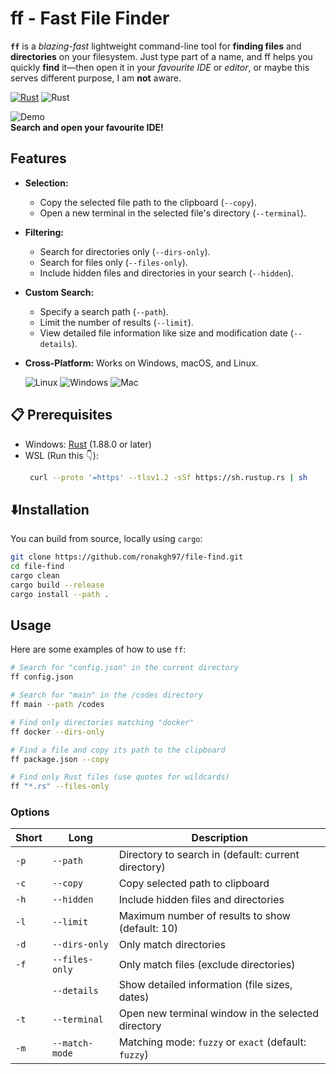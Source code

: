 # ff - Fast File Finder

**`ff`** is a *blazing-fast* lightweight command-line tool for **finding files** and **directories** on your filesystem.
Just type part of a name, and ff helps you quickly **find** it—then open it in your *favourite IDE* or *editor*,
or maybe this serves different purpose, I am **not** aware.

[![Rust](https://img.shields.io/badge/rust-000000?style=for-the-badge&logo=rust&logoColor=white)](https://rust-lang.org/)
![Rust](https://img.shields.io/badge/rust-1.80+-orange.svg)


![Demo](demo-gif.gif)  
**Search and open your favourite IDE!**

## Features

*   **Selection:**
    *   Copy the selected file path to the clipboard (`--copy`).
    *   Open a new terminal in the selected file's directory (`--terminal`).
*   **Filtering:**
    *   Search for directories only (`--dirs-only`).
    *   Search for files only (`--files-only`).
    *   Include hidden files and directories in your search (`--hidden`).
*   **Custom Search:**
    *   Specify a search path (`--path`).
    *   Limit the number of results (`--limit`).
    *   View detailed file information like size and modification date (`--details`).
*   **Cross-Platform:** Works on Windows, macOS, and Linux.

    ![Linux](https://img.shields.io/badge/Linux-Yes-blue?logo=linux)  ![Windows](https://img.shields.io/badge/Windows-Yes-blue?logo=windows)  ![Mac](https://img.shields.io/badge/macOS-Yes-blue?logo=apple)   


## 📋 Prerequisites
- Windows: [Rust](https://rustup.rs/) (1.88.0 or later)
- WSL (Run this 👇):
    ```bash 
     curl --proto '=https' --tlsv1.2 -sSf https://sh.rustup.rs | sh
    ```


## ⬇️Installation

You can build from source, locally using `cargo`:

```bash
git clone https://github.com/ronakgh97/file-find.git
cd file-find
cargo clean
cargo build --release
cargo install --path .
```

## Usage

Here are some examples of how to use `ff`:

```bash
# Search for "config.json" in the current directory
ff config.json

# Search for "main" in the /codes directory
ff main --path /codes

# Find only directories matching "docker"
ff docker --dirs-only

# Find a file and copy its path to the clipboard
ff package.json --copy

# Find only Rust files (use quotes for wildcards)
ff "*.rs" --files-only
```

### Options

| Short | Long          | Description                                          |
|-------|---------------|------------------------------------------------------|
| `-p`  | `--path`      | Directory to search in (default: current directory)  |
| `-c`  | `--copy`      | Copy selected path to clipboard                      |
| `-h`  | `--hidden`    | Include hidden files and directories                 |
| `-l`  | `--limit`     | Maximum number of results to show (default: 10)      |
| `-d`  | `--dirs-only` | Only match directories                               |
| `-f`  | `--files-only`| Only match files (exclude directories)               |
|       | `--details`   | Show detailed information (file sizes, dates)        |
| `-t`  | `--terminal`  | Open new terminal window in the selected directory   |
| `-m`  | `--match-mode`| Matching mode: `fuzzy` or `exact` (default: `fuzzy`) |

